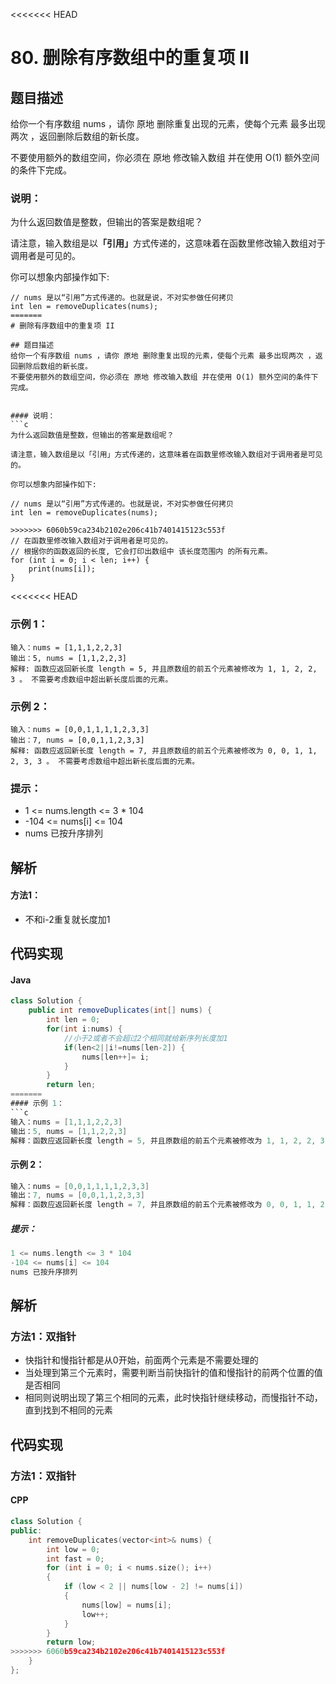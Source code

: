 <<<<<<< HEAD
# 80. 删除有序数组中的重复项 II

## 题目描述
给你一个有序数组 nums ，请你 原地 删除重复出现的元素，使每个元素 最多出现两次 ，返回删除后数组的新长度。

不要使用额外的数组空间，你必须在 原地 修改输入数组 并在使用 O(1) 额外空间的条件下完成。

### 说明：

为什么返回数值是整数，但输出的答案是数组呢？

请注意，输入数组是以<b>「引用」</b>方式传递的，这意味着在函数里修改输入数组对于调用者是可见的。

你可以想象内部操作如下:

```
// nums 是以“引用”方式传递的。也就是说，不对实参做任何拷贝
int len = removeDuplicates(nums);
=======
# 删除有序数组中的重复项 II

## 题目描述
给你一个有序数组 nums ，请你 原地 删除重复出现的元素，使每个元素 最多出现两次 ，返回删除后数组的新长度。
不要使用额外的数组空间，你必须在 原地 修改输入数组 并在使用 O(1) 额外空间的条件下完成。

 
#### 说明：
```c
为什么返回数值是整数，但输出的答案是数组呢？

请注意，输入数组是以「引用」方式传递的，这意味着在函数里修改输入数组对于调用者是可见的。

你可以想象内部操作如下:

// nums 是以“引用”方式传递的。也就是说，不对实参做任何拷贝
int len = removeDuplicates(nums);

>>>>>>> 6060b59ca234b2102e206c41b7401415123c553f
// 在函数里修改输入数组对于调用者是可见的。
// 根据你的函数返回的长度, 它会打印出数组中 该长度范围内 的所有元素。
for (int i = 0; i < len; i++) {
    print(nums[i]);
}
```

<<<<<<< HEAD

### 示例 1：
```
输入：nums = [1,1,1,2,2,3]
输出：5, nums = [1,1,2,2,3]
解释: 函数应返回新长度 length = 5, 并且原数组的前五个元素被修改为 1, 1, 2, 2, 3 。 不需要考虑数组中超出新长度后面的元素。
```
### 示例 2：
```
输入：nums = [0,0,1,1,1,1,2,3,3]
输出：7, nums = [0,0,1,1,2,3,3]
解释: 函数应返回新长度 length = 7, 并且原数组的前五个元素被修改为 0, 0, 1, 1, 2, 3, 3 。 不需要考虑数组中超出新长度后面的元素。
```

### 提示：
- 1 <= nums.length <= 3 * 104
- -104 <= nums[i] <= 104
- nums 已按升序排列


## 解析
#### 方法1：
- 不和i-2重复就长度加1

## 代码实现
#### Java
```Java
class Solution {
    public int removeDuplicates(int[] nums) {
        int len = 0;
		for(int i:nums) {
            //小于2或者不会超过2个相同就给新序列长度加1
			if(len<2||i!=nums[len-2]) {
				nums[len++]= i;
			}
		}
		return len;
=======
#### 示例 1：
```c
输入：nums = [1,1,1,2,2,3]
输出：5, nums = [1,1,2,2,3]
解释：函数应返回新长度 length = 5, 并且原数组的前五个元素被修改为 1, 1, 2, 2, 3 。 不需要考虑数组中超出新长度后面的元素。
```

#### 示例 2：
```c
输入：nums = [0,0,1,1,1,1,2,3,3]
输出：7, nums = [0,0,1,1,2,3,3]
解释：函数应返回新长度 length = 7, 并且原数组的前五个元素被修改为 0, 0, 1, 1, 2, 3, 3 。 不需要考虑数组中超出新长度后面的元素。
```

##### 提示：
```c
1 <= nums.length <= 3 * 104
-104 <= nums[i] <= 104
nums 已按升序排列
```


## 解析
### 方法1：双指针
- 快指针和慢指针都是从0开始，前面两个元素是不需要处理的
- 当处理到第三个元素时，需要判断当前快指针的值和慢指针的前两个位置的值是否相同
- 相同则说明出现了第三个相同的元素，此时快指针继续移动，而慢指针不动，直到找到不相同的元素


## 代码实现
### 方法1：双指针
#### CPP
```C++
class Solution {
public:
    int removeDuplicates(vector<int>& nums) {
        int low = 0;
        int fast = 0;
        for (int i = 0; i < nums.size(); i++)
        {
            if (low < 2 || nums[low - 2] != nums[i])
            {
                nums[low] = nums[i];
                low++;
            }
        }
        return low;
>>>>>>> 6060b59ca234b2102e206c41b7401415123c553f
    }
};
```